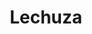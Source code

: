 ---
title: Lechuza
date: 
draft: false

# descripcion
description : Dije de plata 925

materials: Plata 925

color: Plateado

dimensions: 1,7cm largo

code: 02-14-0665

type: "Dijes"

categories: []

# Images
# first image will be shown in the product page
images:
  # - image: "images/path_to_image"
  # La ubicacion de las imagenes es imagenes/Dijes/Dijes.Plata/02-14-0665-lechuza
  - image: "./images/dijes/plata/02-14-0665.JPG"
---